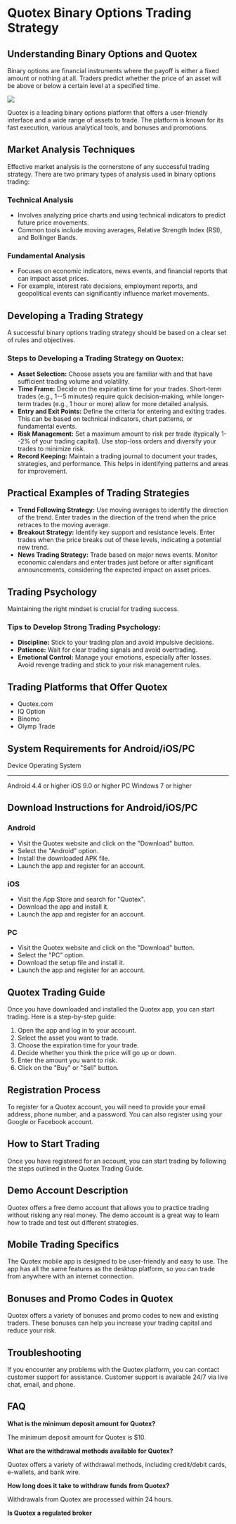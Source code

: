 # Quotex Binary Options Trading Strategy

## Understanding Binary Options and Quotex

Binary options are financial instruments where the payoff is either a
fixed amount or nothing at all. Traders predict whether the price of an
asset will be above or below a certain level at a specified time.

[![](https://static.quotex.io/files/4_en/300_250.jpg)](https://traff.sbs/brokerqxlid)

Quotex is a leading binary options platform that offers a user-friendly
interface and a wide range of assets to trade. The platform is known for
its fast execution, various analytical tools, and bonuses and
promotions.

## Market Analysis Techniques

Effective market analysis is the cornerstone of any successful trading
strategy. There are two primary types of analysis used in binary options
trading:

### Technical Analysis

-   Involves analyzing price charts and using technical indicators to
    predict future price movements.
-   Common tools include moving averages, Relative Strength Index (RSI),
    and Bollinger Bands.

### Fundamental Analysis

-   Focuses on economic indicators, news events, and financial reports
    that can impact asset prices.
-   For example, interest rate decisions, employment reports, and
    geopolitical events can significantly influence market movements.

## Developing a Trading Strategy

A successful binary options trading strategy should be based on a clear
set of rules and objectives.

### Steps to Developing a Trading Strategy on Quotex:

-   **Asset Selection:** Choose assets you are familiar with and that
    have sufficient trading volume and volatility.
-   **Time Frame:** Decide on the expiration time for your trades.
    Short-term trades (e.g., 1--5 minutes) require quick
    decision-making, while longer-term trades (e.g., 1 hour or more)
    allow for more detailed analysis.
-   **Entry and Exit Points:** Define the criteria for entering and
    exiting trades. This can be based on technical indicators, chart
    patterns, or fundamental events.
-   **Risk Management:** Set a maximum amount to risk per trade
    (typically 1--2% of your trading capital). Use stop-loss orders and
    diversify your trades to minimize risk.
-   **Record Keeping:** Maintain a trading journal to document your
    trades, strategies, and performance. This helps in identifying
    patterns and areas for improvement.

## Practical Examples of Trading Strategies

-   **Trend Following Strategy:** Use moving averages to identify the
    direction of the trend. Enter trades in the direction of the trend
    when the price retraces to the moving average.
-   **Breakout Strategy:** Identify key support and resistance levels.
    Enter trades when the price breaks out of these levels, indicating a
    potential new trend.
-   **News Trading Strategy:** Trade based on major news events. Monitor
    economic calendars and enter trades just before or after significant
    announcements, considering the expected impact on asset prices.

## Trading Psychology

Maintaining the right mindset is crucial for trading success.

### Tips to Develop Strong Trading Psychology:

-   **Discipline:** Stick to your trading plan and avoid impulsive
    decisions.
-   **Patience:** Wait for clear trading signals and avoid overtrading.
-   **Emotional Control:** Manage your emotions, especially after
    losses. Avoid revenge trading and stick to your risk management
    rules.

## Trading Platforms that Offer Quotex

-   Quotex.com
-   IQ Option
-   Binomo
-   Olymp Trade

## System Requirements for Android/iOS/PC

  Device    Operating System
  --------- ---------------------
  Android   4.4 or higher
  iOS       9.0 or higher
  PC        Windows 7 or higher

## Download Instructions for Android/iOS/PC

### Android

-   Visit the Quotex website and click on the "Download" button.
-   Select the "Android" option.
-   Install the downloaded APK file.
-   Launch the app and register for an account.

### iOS

-   Visit the App Store and search for "Quotex".
-   Download the app and install it.
-   Launch the app and register for an account.

### PC

-   Visit the Quotex website and click on the "Download" button.
-   Select the "PC" option.
-   Download the setup file and install it.
-   Launch the app and register for an account.

## Quotex Trading Guide

Once you have downloaded and installed the Quotex app, you can start
trading. Here is a step-by-step guide:

1.  Open the app and log in to your account.
2.  Select the asset you want to trade.
3.  Choose the expiration time for your trade.
4.  Decide whether you think the price will go up or down.
5.  Enter the amount you want to risk.
6.  Click on the "Buy" or "Sell" button.

## Registration Process

To register for a Quotex account, you will need to provide your email
address, phone number, and a password. You can also register using your
Google or Facebook account.

## How to Start Trading

Once you have registered for an account, you can start trading by
following the steps outlined in the Quotex Trading Guide.

## Demo Account Description

Quotex offers a free demo account that allows you to practice trading
without risking any real money. The demo account is a great way to learn
how to trade and test out different strategies.

## Mobile Trading Specifics

The Quotex mobile app is designed to be user-friendly and easy to use.
The app has all the same features as the desktop platform, so you can
trade from anywhere with an internet connection.

## Bonuses and Promo Codes in Quotex

Quotex offers a variety of bonuses and promo codes to new and existing
traders. These bonuses can help you increase your trading capital and
reduce your risk.

## Troubleshooting

If you encounter any problems with the Quotex platform, you can contact
customer support for assistance. Customer support is available 24/7 via
live chat, email, and phone.

## FAQ

**What is the minimum deposit amount for Quotex?**

The minimum deposit amount for Quotex is \$10.

**What are the withdrawal methods available for Quotex?**

Quotex offers a variety of withdrawal methods, including credit/debit
cards, e-wallets, and bank wire.

**How long does it take to withdraw funds from Quotex?**

Withdrawals from Quotex are processed within 24 hours.

**Is Quotex a regulated broker**

